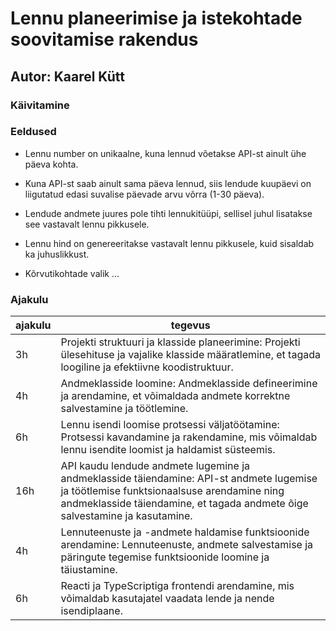 
# Lennu planeerimise ja istekohtade soovitamise rakendus

## Autor: Kaarel Kütt

### Käivitamine

### Eeldused

* Lennu number on unikaalne, kuna lennud võetakse API-st ainult ühe päeva kohta.
* Kuna API-st saab ainult sama päeva lennud, siis lendude kuupäevi on liigutatud edasi suvalise päevade arvu võrra (1-30 päeva).
* Lendude andmete juures pole tihti lennukitüüpi, sellisel juhul lisatakse see vastavalt lennu pikkusele.
* Lennu hind on genereeritakse vastavalt lennu pikkusele, kuid sisaldab ka juhuslikkust.

* Kõrvutikohtade valik ...

### Ajakulu

| ajakulu | tegevus                                                                                                                                                                                                               |
|---------|-----------------------------------------------------------------------------------------------------------------------------------------------------------------------------------------------------------------------|
| 3h      | Projekti struktuuri ja klasside planeerimine: Projekti ülesehituse ja vajalike klasside määratlemine, et tagada loogiline ja efektiivne koodistruktuur.                                                               |
| 4h      | Andmeklasside loomine: Andmeklasside defineerimine ja arendamine, et võimaldada andmete korrektne salvestamine ja töötlemine.                                                                                         |
| 6h      | Lennu isendi loomise protsessi väljatöötamine: Protsessi kavandamine ja rakendamine, mis võimaldab lennu isendite loomist ja haldamist süsteemis.                                                                     |
| 16h     | API kaudu lendude andmete lugemine ja andmeklasside täiendamine: API-st andmete lugemise ja töötlemise funktsionaalsuse arendamine ning andmeklasside täiendamine, et tagada andmete õige salvestamine ja kasutamine. |
| 4h      | Lennuteenuste ja -andmete haldamise funktsioonide arendamine: Lennuteenuste, andmete salvestamise ja päringute tegemise funktsioonide loomine ja täiustamine.                                                         |
| 6h      | Reacti ja TypeScriptiga frontendi arendamine, mis võimaldab kasutajatel vaadata lende ja nende isendiplaane.                                                                                                          |